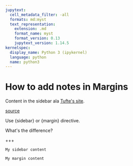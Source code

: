 ```yaml
---
jupytext:
  cell_metadata_filter: -all
  formats: md:myst
  text_representation:
    extension: .md
    format_name: myst
    format_version: 0.13
    jupytext_version: 1.14.5
kernelspec:
  display_name: Python 3 (ipykernel)
  language: python
  name: python3
---
```


# How to add notes in Margins

Content in the sidebar ala [Tufte's site](https://edwardtufte.github.io/tufte-css/).

[source](https://jupyterbook.org/en/stable/content/layout.html?highlight=margins)

Use {sidebar} or {margin} directive.

What's the difference?

+++

```{sidebar} My sidebar title
My sidebar content
```

```{margin} An optional title
My margin content
```
